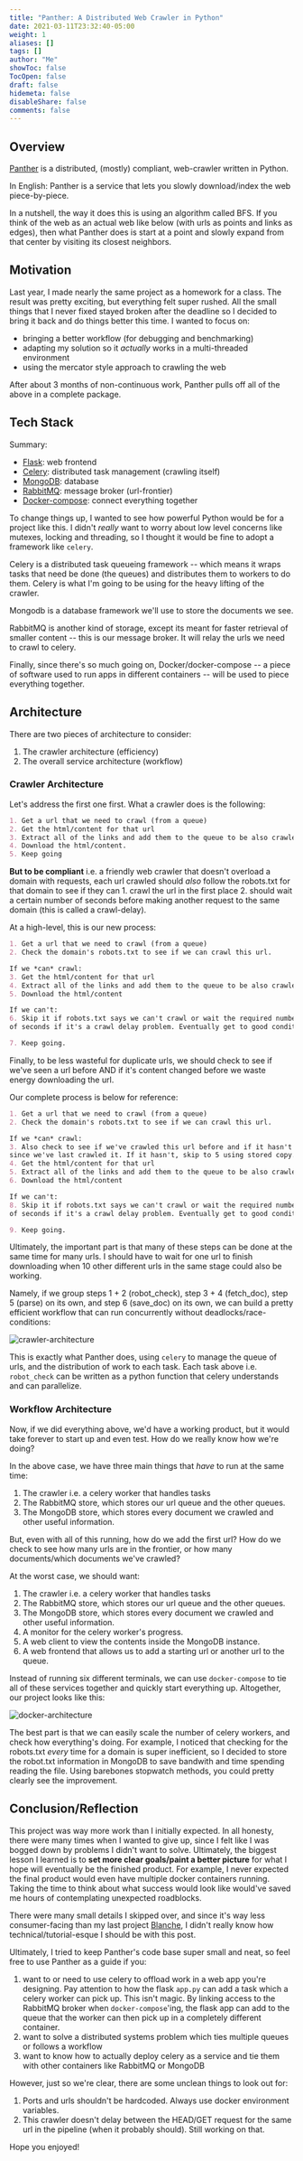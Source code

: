 ```yaml
---
title: "Panther: A Distributed Web Crawler in Python"
date: 2021-03-11T23:32:40-05:00
weight: 1
aliases: []
tags: []
author: "Me"
showToc: false
TocOpen: false
draft: false
hidemeta: false
disableShare: false
comments: false
---
```


## Overview
[Panther](https://github.com/karthikmacherla/panther) is a distributed, (mostly) compliant, web-crawler written in Python. 

In English: Panther is a service that lets you slowly download/index the web piece-by-piece. 

In a nutshell, the way it does this is using an algorithm called BFS. If you think of the web as an actual web like below (with urls as points and links as edges), then what Panther does is start at a point and slowly expand from that center by visiting its closest neighbors. 


## Motivation
Last year, I made nearly the same project as a homework for a class. The result was pretty exciting, but everything felt super rushed. All the small things that I never fixed stayed broken after the deadline so I decided to bring it back and do things better this time. I wanted to focus on:

- bringing a better workflow (for debugging and benchmarking)
- adapting my solution so it *actually* works in a multi-threaded environment
- using the mercator style approach to crawling the web

After about 3 months of non-continuous work, Panther pulls off all of the above in a complete package. 

## Tech Stack
Summary: 
- [Flask](https://flask.palletsprojects.com/en/1.1.x/quickstart/#quickstart): web frontend
- [Celery](https://docs.celeryproject.org/en/stable/getting-started/introduction.html): distributed task management (crawling itself)
- [MongoDB](https://hub.docker.com/_/mongo): database
- [RabbitMQ](https://hub.docker.com/_/rabbitmq): message broker (url-frontier)
- [Docker-compose](https://docs.docker.com/compose/): connect everything together

To change things up, I wanted to see how powerful Python would be for a project like this. I didn't *really* want to worry about low level concerns like mutexes, locking and threading, so I thought it would be fine to adopt a framework like `celery`. 

Celery is a distributed task queueing framework -- which means it wraps tasks that need be done (the queues) and distributes them to workers to do them. Celery is what I'm going to be using for the heavy lifting of the crawler. 

Mongodb is a database framework we'll use to store the documents we see. 

RabbitMQ is another kind of storage, except its meant for faster retrieval of smaller content -- this is our message broker. It will relay the urls we need to crawl to celery. 

Finally, since there's so much going on, Docker/docker-compose -- a piece of software used to run apps in different containers --  will be used to piece everything together.

## Architecture
There are two pieces of architecture to consider:
1. The crawler architecture (efficiency)
2. The overall service architecture (workflow)

### Crawler Architecture
Let's address the first one first. What a crawler does is the following:

```markdown
1. Get a url that we need to crawl (from a queue)
2. Get the html/content for that url
3. Extract all of the links and add them to the queue to be also crawled.
4. Download the html/content. 
5. Keep going
```

**But to be compliant** i.e. a friendly web crawler that doesn't overload a domain with requests, each url crawled should *also* follow the robots.txt for that domain to see if they can 1. crawl the url in the first place 2. should wait a certain number of seconds before making another request to the same domain (this is called a crawl-delay). 

At a high-level, this is our new process:

```markdown
1. Get a url that we need to crawl (from a queue)
2. Check the domain's robots.txt to see if we can crawl this url. 

If we *can* crawl:
3. Get the html/content for that url
4. Extract all of the links and add them to the queue to be also crawled.
5. Download the html/content

If we can't:
6. Skip it if robots.txt says we can't crawl or wait the required number 
of seconds if it's a crawl delay problem. Eventually get to good condition. 

7. Keep going.
```

Finally, to be less wasteful for duplicate urls, we should check to see if we've seen a url before AND if it's content changed before we waste energy downloading the url. 

Our complete process is below for reference:
```markdown
1. Get a url that we need to crawl (from a queue)
2. Check the domain's robots.txt to see if we can crawl this url. 

If we *can* crawl:
3. Also check to see if we've crawled this url before and if it hasn't changed 
since we've last crawled it. If it hasn't, skip to 5 using stored copy.
4. Get the html/content for that url
5. Extract all of the links and add them to the queue to be also crawled.
6. Download the html/content

If we can't:
8. Skip it if robots.txt says we can't crawl or wait the required number 
of seconds if it's a crawl delay problem. Eventually get to good condition. 

9. Keep going.
```

Ultimately, the important part is that many of these steps can be done at the same time for many urls. I should have to wait for one url to finish downloading when 10 other different urls in the same stage could also be working. 

Namely, if we group steps 1 + 2 (robot_check), step 3 + 4 (fetch_doc), step 5 (parse) on its own, and step 6 (save_doc) on its own, we can build a pretty efficient workflow that can run concurrently without deadlocks/race-conditions:

![crawler-architecture](/img/panthercrawler.png)

This is exactly what Panther does, using `celery` to manage the queue of urls, and the distribution of work to each task. Each task above i.e. `robot_check` can be written as a python function that celery understands and can parallelize.


### Workflow Architecture
Now, if we did everything above, we'd have a working product, but it would take forever to start up and even test. How do we really know how we're doing?

In the above case, we have three main things that *have* to run at the same time: 
1. The crawler i.e. a celery worker that handles tasks
2. The RabbitMQ store, which stores our url queue and the other queues. 
3. The MongoDB store, which stores every document we crawled and other useful information. 

But, even with all of this running, how do we add the first url? How do we check to see how many urls are in the frontier, or how many documents/which documents we've crawled?

At the worst case, we should want:
1. The crawler i.e. a celery worker that handles tasks
2. The RabbitMQ store, which stores our url queue and the other queues. 
3. The MongoDB store, which stores every document we crawled and other useful information. 
4. A monitor for the celery worker's progress. 
5. A web client to view the contents inside the MongoDB instance. 
6. A web frontend that allows us to add a starting url or another url to the queue. 


Instead of running six different terminals, we can use `docker-compose` to tie all of these services together and quickly start everything up. Altogether, our project looks like this:

![docker-architecture](/img/pantherdocker.png)


The best part is that we can easily scale the number of celery workers, and check how everything's doing. For example, I noticed that checking for the robots.txt *every* time for a domain is super inefficient, so I decided to store the robot.txt information in MongoDB to save bandwith and time spending reading the file. Using barebones stopwatch methods, you could pretty clearly see the improvement. 

## Conclusion/Reflection
This project was way more work than I initially expected. In all honesty, there were many times when I wanted to give up, since I felt like I was bogged down by problems I didn't want to solve. Ultimately, the biggest lesson I learned is to **set more clear goals/paint a better picture** for what I hope will eventually be the finished product. For example, I never expected the final product would even have multiple docker containers running. Taking the time to think about what success would look like would've saved me hours of contemplating unexpected roadblocks. 

There were many small details I skipped over, and since it's way less consumer-facing than my last project [Blanche](), I didn't really know how technical/tutorial-esque I should be with this post. 

Ultimately, I tried to keep Panther's code base super small and neat, so feel free to use Panther as a guide if you:
1. want to or need to use celery to offload work in a web app you're designing. Pay attention to how the flask `app.py` can add a task which a celery worker can pick up. This isn't magic. By linking access to the RabbitMQ broker when `docker-compose`'ing, the flask app can add to the queue that the worker can then pick up in a completely different container. 
2. want to solve a distributed systems problem which ties multiple queues or follows a workflow
3. want to know how to actually deploy celery as a service and tie them with other containers like RabbitMQ or MongoDB

However, just so we're clear, there are some unclean things to look out for:
1. Ports and urls shouldn't be hardcoded. Always use docker environment variables. 
2. This crawler doesn't delay between the HEAD/GET request for the same url in the pipeline (when it probably should). Still working on that.

Hope you enjoyed!